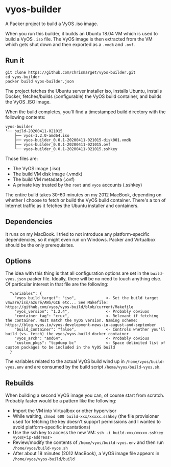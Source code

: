 # vyos-builder
A Packer project to build a VyOS .iso image.

When you run this builder, it builds an Ubuntu 18.04 VM which is used to build a VyOS `.iso` file. The VyOS image is
then extracted from the VM which gets shut down and then exported as a `.vmdk` and `.ovf`.

## Run it
```
git clone https://github.com/chrismarget/vyos-builder.git
cd vyos-builder
packer build vyos-builder.json
```

The project fetches the Ubuntu server installer iso, installs Ubuntu, installs Docker, fetches/builds (configurable)
the VyOS build container, and builds the VyOS .ISO image.

When the build completes, you'll find a timestamped build directory with the following contents:
```
vyos-builder
└── build-20200411-021015
    ├── vyos-1.2.0-amd64.iso
    ├── vyos-builder_0.0.1-20200411-021015-disk001.vmdk
    ├── vyos-builder_0.0.1-20200411-021015.ovf
    └── vyos-builder_0.0.1-20200411-021015.sshkey
```

Those files are:
* The VyOS image (.iso)
* The build VM disk image (.vmdk)
* The build VM metadata (.ovf)
* A private key trusted by the `root` and `vyos` accounts (.sshkey)

The entire build takes 30-60 minutes on my 2012 MacBook, depending on whether I choose to fetch or build the VyOS build
container. There's a ton of Internet traffic as it fetches the Ubuntu installer and containers.

## Dependencies
It runs on my MacBook. I tried to not introduce any platform-specific dependencies, so it might even run on Windows.
Packer and Virtualbox should be the only prerequisites.

## Options
The idea with this thing is that all configuration options are set in the `build-vyos.json` packer file. Ideally, there
will be no need to touch anything else. Of particular interest in that file are the following:

```
  "variables": {
    "vyos_build_target": "iso",             <- Set the build target vmware/iso/azure/AWS/GCE etc... See Makefile: https://github.com/vyos/vyos-build/blob/current/Makefile
    "vyos_version": "1.2.4",                <- Probably obviuos
    "container_tag": "crux",                <- Relevant if fetching the container. Must match the VyOS version. Naming scheme: https://blog.vyos.io/vyos-development-news-in-august-and-september
    "build_container": "false",             <- Controls whether you'll build (vs. fetch) the vyos/vyos-build docker container
    "vyos_arch": "amd64",                   <- Probably obvious
    "custom_pkgs": "tcpdump bc"             <- Space delimited list of custom packages to be included in the VyOS build
  }
```

The variables related to the actual VyOS build wind up in `/home/vyos/build-vyos.env` and are consumed by the build
script `/home/vyos/build-vyos.sh`.

## Rebuilds
When building a second VyOS image you can, of course start from scratch. Probably faster would be a pattern like the
following:
* Import the VM into Virtualbox or other hypervisor
* While waiting, `chmod 600 build-xxx/xxxxx.sshkey` (the file provisioner used for fetching the key doesn't supoprt
permissions and I wanted to avoid platform-specific incantations)
* Use the ssh key to access the new VM: `ssh -i build-xxx/xxxxx.sshkey vyos@<ip-address>`
* Review/modify the contents of `/home/vyos/build-vyos.env` and then run `/home/vyos/build-vyos.sh`
* After about 18 minutes (2012 MacBook), a VyOS image file appears in `/home/vyos/vyos-build/build`
